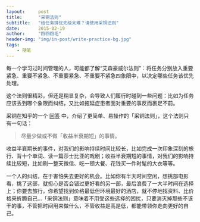 ```yaml
---
layout:     post
title:      "采铜法则"
subtitle:   "给任务排优先级太难？请使用采铜法则"
date:       2015-02-19
author:     "四四四毛"
header-img: "img/in-post/write-practice-bg.jpg"
tags:
    - 随笔
---
```




每一个学习过时间管理的人，可能都了解“艾森豪威尔法则”：将任务分别放入重要紧急、重要不紧急、不重要紧急、不重要不紧急四象限中，以决定哪些任务该优先处理。

这个法则很精彩，但还是稍显复杂，会导致人们履行时碰到一些问题：比如为任务应该丢到哪个象限而纠结，又比如拖延症患者面对重要的事反而裹足不前。

采铜在知乎的一个 [回答](http://daily.zhihu.com/story/2224051) 中，介绍了更简单、易操作的「采铜法则」，这个法则只有一句话：

>尽量少做或不做「收益半衰期短」的事情。

收益半衰期长的事件，对我们的影响持续时间比较长，比如完成一次印象深刻的旅行、背十个单词、读一篇莎士比亚的戏剧；收益半衰期短的事情，对我们的影响持续比较短，比如刷一整天微信、吃一顿大餐、花钱买一件时髦的大衣等等。

一个人的纠结，在于害怕失去更好的机会。比如你有半天时间空闲，想挑部电影看，挑了这部，就担心是否会错过更好看的另一部，最后浪费了一大半时间在选择上；你要去旅行，你希望找到价格最低但环境最好的酒店，就不停地找资料、比价格来折腾自己...「采铜法则」意味着不用受这些选择的困扰，只要消灭掉那些不该干的事，不管把时间用来做什么，不管收益是高是低，都能带领你走向更好的自己。